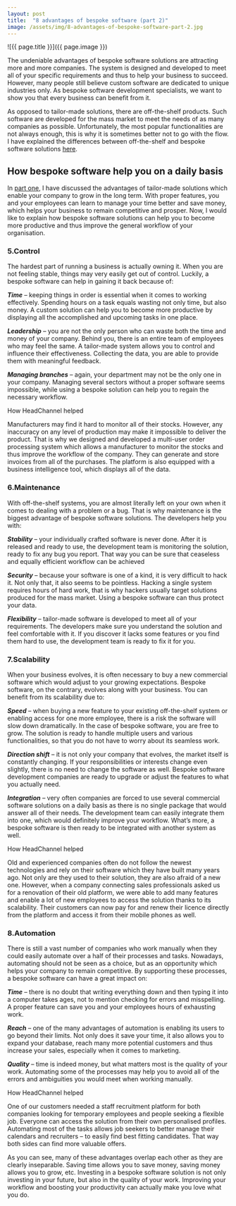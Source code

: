 ```yaml
---
layout: post
title:  "8 advantages of bespoke software (part 2)"
image: /assets/img/8-advantages-of-bespoke-software-part-2.jpg
---
```


![{{ page.title }}]({{ page.image }})

The undeniable advantages of bespoke software solutions are attracting more and more companies. The system is designed and developed to meet all of your specific requirements and thus to help your business to succeed. However, many people still believe custom software are dedicated to unique industries only. As bespoke software development specialists, we want to show you that every business can benefit from it.

As opposed to tailor-made solutions, there are off-the-shelf products. Such software are developed for the mass market to meet the needs of as many companies as possible. Unfortunately, the most popular functionalities are not always enough, this is why it is sometimes better not to go with the flow. I have explained the differences between off-the-shelf and bespoke software solutions [here](https://headchannel.co.uk/blog/bespoke-software-vs-off-the-shelf-software/).       

 
## How bespoke software help you on a daily basis
In [part one](https://headchannel.co.uk/blog/8-benefits-of-bespoke-software/), I have discussed the advantages of tailor-made solutions which enable your company to grow in the long term. With proper features, you and your employees can learn to manage your time better and save money, which helps your business to remain competitive and prosper. Now, I would like to explain how bespoke software solutions can help you to become more productive and thus improve the general workflow of your organisation.
 
### 5.Control
The hardest part of running a business is actually owning it. When you are not feeling stable, things may very easily get out of control. Luckily, a bespoke software can help in gaining it back because of:

***Time*** – keeping things in order is essential when it comes to working effectively. Spending hours on a task equals wasting not only time, but also money. A custom solution can help you to become more productive by displaying all the accomplished and upcoming tasks in one place.

***Leadership*** – you are not the only person who can waste both the time and money of your company. Behind you, there is an entire team of employees who may feel the same. A tailor-made system allows you to control and influence their effectiveness. Collecting the data, you are able to provide them with meaningful feedback.

***Managing branches*** – again, your department may not be the only one in your company. Managing several sectors without a proper software seems impossible, while using a bespoke solution can help you to regain the necessary workflow.
 
How HeadChannel helped

Manufacturers may find it hard to monitor all of their stocks. However, any inaccuracy on any level of production may make it impossible to deliver the product. That is why we designed and developed a multi-user order processing system which allows a manufacturer to monitor the stocks and thus improve the workflow of the company. They can generate and store invoices from all of the purchases. The platform is also equipped with a business intelligence tool, which displays all of the data.
 

### 6.Maintenance
With off-the-shelf systems, you are almost literally left on your own when it comes to dealing with a problem or a bug. That is why maintenance is the biggest advantage of bespoke software solutions. The developers help you with:

***Stability*** – your individually crafted software is never done. After it is released and ready to use, the development team is monitoring the solution, ready to fix any bug you report. That way you can be sure that ceaseless and equally efficient workflow can be achieved

***Security*** – because your software is one of a kind, it is very difficult to hack it. Not only that, it also seems to be pointless. Hacking a single system requires hours of hard work, that is why hackers usually target solutions produced for the mass market. Using a bespoke software can thus protect your data.

***Flexibility*** – tailor-made software is developed to meet all of your requirements. The developers make sure you understand the solution and feel comfortable with it. If you discover it lacks some features or you find them hard to use, the development team is ready to fix it for you.
 
### 7.Scalability
When your business evolves, it is often necessary to buy a new commercial software which would adjust to your growing expectations. Bespoke software, on the contrary, evolves along with your business. You can benefit from its scalability due to:

***Speed*** – when buying a new feature to your existing off-the-shelf system or enabling access for one more employee, there is a risk the software will slow down dramatically. In the case of bespoke software, you are free to grow. The solution is ready to handle multiple users and various functionalities, so that you do not have to worry about its seamless work.

***Direction shift*** – it is not only your company that evolves, the market itself is constantly changing. If your responsibilities or interests change even slightly, there is no need to change the software as well. Bespoke software 
development companies are ready to upgrade or adjust the features to what you actually need.

***Integration*** – very often companies are forced to use several commercial software solutions on a daily basis as there is no single package that would answer all of their needs. The development team can easily integrate them into one, which would definitely improve your workflow. What’s more, a bespoke software is then ready to be integrated with another system as well.
 
How HeadChannel helped

Old and experienced companies often do not follow the newest technologies and rely on their software which they have built many years ago. Not only are they used to their solution, they are also afraid of a new one. However, when a company connecting sales professionals asked us for a renovation of their old platform, we were able to add many features and enable a lot of new employees to access the solution thanks to its scalability. Their customers can now pay for and renew their licence directly from the platform and access it from their mobile phones as well.
 

### 8.Automation
There is still a vast number of companies who work manually when they could easily automate over a half of their processes and tasks. Nowadays, automating should not be seen as a choice, but as an opportunity which helps your company to remain competitive. By supporting these processes, a bespoke software can have a great impact on:

***Time*** – there is no doubt that writing everything down and then typing it into a computer takes ages, not to mention checking for errors and misspelling. A proper feature can save you and your employees hours of exhausting work.

***Reach*** – one of the many advantages of automation is enabling its users to go beyond their limits. Not only does it save your time, it also allows you to expand your database, reach many more potential customers and thus increase your sales, especially when it comes to marketing.

***Quality*** – time is indeed money, but what matters most is the quality of your work. Automating some of the processes may help you to avoid all of the errors and ambiguities you would meet when working manually.
 
How HeadChannel helped

One of our customers needed a staff recruitment platform for both companies looking for temporary employees and people seeking a flexible job. Everyone can access the solution from their own personalised profiles. Automating most of the tasks allows job seekers to better manage their calendars and recruiters – to easily find best fitting candidates. That way both sides can find more valuable offers.

As you can see, many of these advantages overlap each other as they are clearly inseparable. Saving time allows you to save money, saving money allows you to grow, etc. Investing in a bespoke software solution is not only investing in your future, but also in the quality of your work. Improving your workflow and boosting your productivity can actually make you love what you do.
